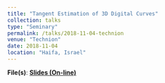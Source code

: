 ```yaml
---
title: "Tangent Estimation of 3D Digital Curves"
collection: talks
type: "Seminary"
permalink: /talks/2018-11-04-technion
venue: "Technion"
date: 2018-11-04
location: "Haifa, Israel"
---
```

**File(s)**: [**Slides (On-line)**](https://slides.com/kacperpluta/tangent-estimation-of-3d-digital-curves)
